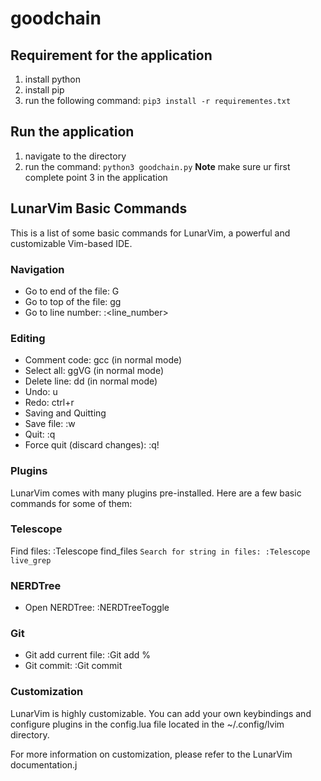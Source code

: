 # goodchain

## Requirement for the application
1. install python 
2. install pip
3. run the following command: `pip3 install -r requirementes.txt`


## Run the application
1. navigate to the directory 
2. run the command: `python3 goodchain.py`
**Note** make sure ur first complete point 3 in the application


## LunarVim Basic Commands
This is a list of some basic commands for LunarVim, a powerful and customizable Vim-based IDE.

### Navigation
* Go to end of the file: G
* Go to top of the file: gg
* Go to line number: :<line_number>

### Editing
* Comment code: gcc (in normal mode)
* Select all: ggVG (in normal mode)
* Delete line: dd (in normal mode)
* Undo: u
* Redo: ctrl+r
* Saving and Quitting
* Save file: :w
* Quit: :q
* Force quit (discard changes): :q!

### Plugins
LunarVim comes with many plugins pre-installed. Here are a few basic commands for some of them:

### Telescope
Find files: :Telescope find_files
`Search for string in files: :Telescope live_grep`

### NERDTree
* Open NERDTree: :NERDTreeToggle

### Git
* Git add current file: :Git add %
* Git commit: :Git commit

### Customization
LunarVim is highly customizable. You can add your own keybindings and configure plugins in the config.lua file located in the ~/.config/lvim directory.

For more information on customization, please refer to the LunarVim documentation.j

